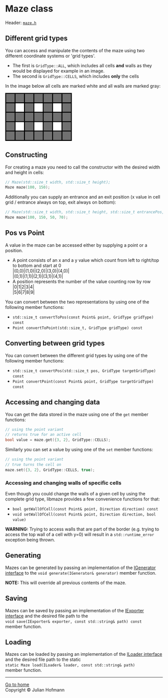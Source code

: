 # Maze class

Header: [`maze.h`](../src/maze.h)

## Different grid types

You can access and manipulate the contents of the maze using two different
coordinate systems or 'grid types'.
- The first is `GridType::ALL`, which includes all cells **and** walls as they
would be displayed for example
in an image.
- The second is `GridType::CELLS`, which includes **only** the cells

In the image below all cells are marked white and all walls are marked gray:

![Couldn't load image](images/grid_types.png)

## Constructing

For creating a maze you need to call the constructor with the
desired width and height in cells:

```c++
// Maze(std::size_t width, std::size_t height);
Maze maze(100, 150);
```

Additionally you can supply an entrance and an exit position (x value in cell grid / entrance always on top, exit always on bottom):

```c++
// Maze(std::size_t width, std::size_t height, std::size_t entrancePos, std::size_t exitPos);
Maze maze(100, 150, 50, 70);
```

## Pos vs Point

A value in the maze can be accessed either by supplying a point or a position.

- A point consists of an x and a y value which count from left to right/top to
bottom and start at 0\
|(0,0)|(1,0)|(2,0)|(3,0)|(4,0)|\
|(0,1)|(1,1)|(2,1)|(3,1)|(4,1)|
- A position represents the number of the value counting row by row\
|0|1|2|3|4|\
|5|6|7|8|9|

You can convert between the two representations by using one of the following
member functions:

- `std::size_t convertToPos(const Point& point, GridType gridType) const`
- `Point convertToPoint(std::size_t, GridType gridType) const`

## Converting between grid types

You can convert between the different grid types by using one of the following
member functions:

- `std::size_t convertPos(std::size_t pos, GridType targetGridType) const`
- `Point convertPoint(const Point& point, GridType targetGridType) const`

## Accessing and changing data

You can get the data stored in the maze using one of the `get` member functions:

```c++
// using the point variant
// returns true for an active cell
bool value = maze.get({3, 2}, GridType::CELLS);
```

Similarly you can set a value by using one of the `set` member functions:

```c++
// using the point variant
// true turns the cell on
maze.set({3, 2}, GridType::CELLS, true);
```

### Accessing and changing walls of specific cells

Even though you could change the walls of a given cell by using the complete
grid type, libmaze
provides a few convenience functions for that:

- `bool getWallOfCell(const Point& point, Direction direction) const`
- `void setWallOfCell(const Point& point, Direction direction, bool value)`

**WARNING:** Trying to access walls that are part of the border
(e.g. trying to access the top wall of a cell with y=0)
will result in a `std::runtime_error` exception being thrown.

## Generating

Mazes can be generated by passing an implementation of the
[IGenerator interface](generators/Generator.md) to the
`void generate(IGenerator& generator)` member function.

**NOTE:** This will override all previous contents of the maze.

## Saving

Mazes can be saved by passing an implementation of the [IExporter interface](exporters/Exporter.md)
and the desired file path to the\
`void save(IExporter& exporter, const std::string& path) const`\
member function.

## Loading

Mazes can be loaded by passing an implementation of the [ILoader interface](loaders/Loader.md)
and the desired file path to the static\
`static Maze load(ILoader& loader, const std::string& path)`\
member function.

---
[Go to home](Home.md)\
Copyright © Julian Hofmann
